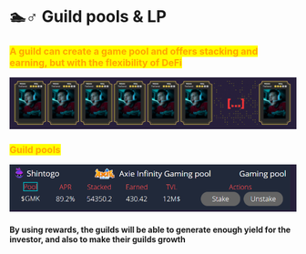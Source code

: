 # 🏊♂ Guild pools & LP

### <mark style="color:orange;">A guild can create a game pool and offers stacking and earning, but with the flexibility of DeFi</mark>

![](<../.gitbook/assets/image (9).png>)

### <mark style="color:orange;">Guild pools</mark>

![Example of a guild pool](<../.gitbook/assets/image (10).png>)

#### By using rewards, the guilds will be able to generate enough yield for the investor, and also to make their guilds growth

<mark style="color:red;"></mark>

<mark style="color:red;"></mark>
